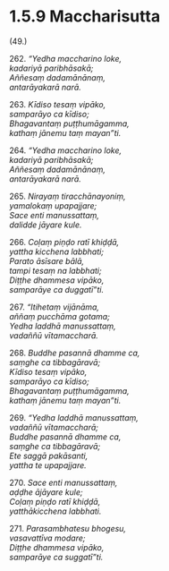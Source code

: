

# 1.5.9 Maccharisutta




(49.)

262\. _“Yedha maccharino loke,_  
_kadariyā paribhāsakā;_  
_Aññesaṃ dadamānānaṃ,_  
_antarāyakarā narā._  


263\. _Kīdiso tesaṃ vipāko,_  
_samparāyo ca kīdiso;_  
_Bhagavantaṃ puṭṭhumāgamma,_  
_kathaṃ jānemu taṃ mayan”ti._  


264\. _“Yedha maccharino loke,_  
_kadariyā paribhāsakā;_  
_Aññesaṃ dadamānānaṃ,_  
_antarāyakarā narā._  


265\. _Nirayaṃ tiracchānayoniṃ,_  
_yamalokaṃ upapajjare;_  
_Sace enti manussattaṃ,_  
_dalidde jāyare kule._  


266\. _Coḷaṃ piṇḍo ratī khiḍḍā,_  
_yattha kicchena labbhati;_  
_Parato āsīsare bālā,_  
_tampi tesaṃ na labbhati;_  
_Diṭṭhe dhammesa vipāko,_  
_samparāye ca duggatī”ti._  


267\. _“Itihetaṃ vijānāma,_  
_aññaṃ pucchāma gotama;_  
_Yedha laddhā manussattaṃ,_  
_vadaññū vītamaccharā._  


268\. _Buddhe pasannā dhamme ca,_  
_saṃghe ca tibbagāravā;_  
_Kīdiso tesaṃ vipāko,_  
_samparāyo ca kīdiso;_  
_Bhagavantaṃ puṭṭhumāgamma,_  
_kathaṃ jānemu taṃ mayan”ti._  


269\. _“Yedha laddhā manussattaṃ,_  
_vadaññū vītamaccharā;_  
_Buddhe pasannā dhamme ca,_  
_saṃghe ca tibbagāravā;_  
_Ete saggā pakāsanti,_  
_yattha te upapajjare._  


270\. _Sace enti manussattaṃ,_  
_aḍḍhe ājāyare kule;_  
_Coḷaṃ piṇḍo ratī khiḍḍā,_  
_yatthākicchena labbhati._  


271\. _Parasambhatesu bhogesu,_  
_vasavattīva modare;_  
_Diṭṭhe dhammesa vipāko,_  
_samparāye ca suggatī”ti._  




